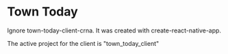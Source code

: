 # Town Today

Ignore town-today-client-crna. It was created with create-react-native-app.

The active project for the client is "town_today_client"